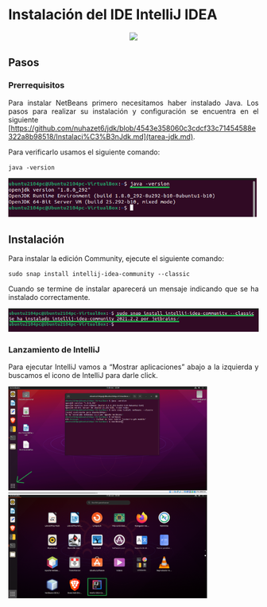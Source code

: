 <div align="justify">

# Instalación del IDE IntelliJ IDEA

<div align="center">
  <img src="http://blog.chuidiang.org/wp-content/uploads/6eqoPNuy.jpg" width="150px">
</div>


## Pasos

### Prerrequisitos

Para instalar NetBeans primero necesitamos haber instalado Java. Los pasos para realizar su instalación y configuración se encuentra en el siguiente [https://github.com/nuhazet6/jdk/blob/4543e358060c3cdcf33c71454588e322a8b98518/Instalaci%C3%B3nJdk.md](tarea-jdk.md).

  Para verificarlo usamos el siguiente comando:

```console
java -version
```
  <img src="imagenes/Intellij/IntelliJ-1.png" width="500px">

## Instalación

  Para instalar la edición Community, ejecute el siguiente comando:

```console
sudo snap install intellij-idea-community --classic
```
  Cuando se termine de instalar aparecerá un mensaje indicando que se ha instalado 
correctamente.
  
<img src="imagenes/Intellij/IntelliJ-2.png" width="600px">
  
### Lanzamiento de IntelliJ

 Para ejecutar IntelliJ vamos a “Mostrar aplicaciones” abajo a la izquierda y buscamos el 
icono de IntelliJ para darle click.

 <img src="imagenes/Intellij/IntelliJ-3.png" width="400px">
  
  <img src="imagenes/Intellij/IntelliJ-4.png" width="400px">

  </div>
